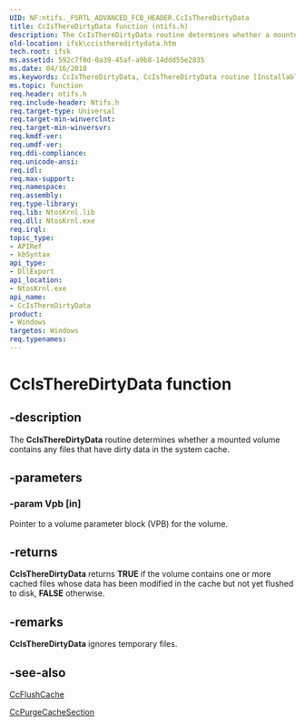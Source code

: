 ```yaml
---
UID: NF:ntifs._FSRTL_ADVANCED_FCB_HEADER.CcIsThereDirtyData
title: CcIsThereDirtyData function (ntifs.h)
description: The CcIsThereDirtyData routine determines whether a mounted volume contains any files that have dirty data in the system cache.
old-location: ifsk\ccistheredirtydata.htm
tech.root: ifsk
ms.assetid: 592c7f8d-0a39-45af-a9b8-14ddd55e2835
ms.date: 04/16/2018
ms.keywords: CcIsThereDirtyData, CcIsThereDirtyData routine [Installable File System Drivers], ccref_86c4a327-a13e-49b3-89d1-abf976973000.xml, ifsk.ccistheredirtydata, ntifs/CcIsThereDirtyData
ms.topic: function
req.header: ntifs.h
req.include-header: Ntifs.h
req.target-type: Universal
req.target-min-winverclnt: 
req.target-min-winversvr: 
req.kmdf-ver: 
req.umdf-ver: 
req.ddi-compliance: 
req.unicode-ansi: 
req.idl: 
req.max-support: 
req.namespace: 
req.assembly: 
req.type-library: 
req.lib: NtosKrnl.lib
req.dll: NtosKrnl.exe
req.irql: 
topic_type:
- APIRef
- kbSyntax
api_type:
- DllExport
api_location:
- NtosKrnl.exe
api_name:
- CcIsThereDirtyData
product:
- Windows
targetos: Windows
req.typenames: 
---
```


# CcIsThereDirtyData function


## -description


The <b>CcIsThereDirtyData</b> routine determines whether a mounted volume contains any files that have dirty data in the system cache.


## -parameters




### -param Vpb [in]

Pointer to a volume parameter block (VPB) for the volume.


## -returns



<b>CcIsThereDirtyData</b> returns <b>TRUE</b> if the volume contains one or more cached files whose data has been modified in the cache but not yet flushed to disk, <b>FALSE</b> otherwise.




## -remarks



<b>CcIsThereDirtyData</b> ignores temporary files.




## -see-also




<a href="https://msdn.microsoft.com/library/windows/hardware/ff539082">CcFlushCache</a>



<a href="https://msdn.microsoft.com/library/windows/hardware/ff539188">CcPurgeCacheSection</a>
 

 

